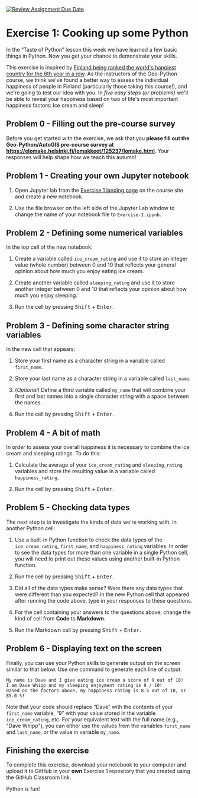 [![Review Assignment Due Date](https://classroom.github.com/assets/deadline-readme-button-22041afd0340ce965d47ae6ef1cefeee28c7c493a6346c4f15d667ab976d596c.svg)](https://classroom.github.com/a/vwOAq8qb)
# Exercise 1: Cooking up some Python

In the “Taste of Python” lesson this week we have learned a few basic things in Python. Now you get your chance to demonstrate your skills.

This exercise is inspired by [Finland being ranked the world's happiest country for the 6th year in a row](https://yle.fi/a/74-20023112). As the instructors of the Geo-Python course, we think we've found a better way to assess the individual happiness of people in Finland (particularly those taking this course!), and we're going to test our idea with you. In *five easy steps (or problems)* we'll be able to reveal your happiness based on two of life's most important happiness factors: Ice cream and sleep!

## Problem 0 - Filling out the pre-course survey

Before you get started with the exercise, we ask that you **please fill out the Geo-Python/AutoGIS pre-course survey at https://elomake.helsinki.fi/lomakkeet/125237/lomake.html**. Your responses will help shape how we teach this autumn!

## Problem 1 - Creating your own Jupyter notebook

1. Open Jupyter lab from the [Exercise 1 landing page](https://geo-python-site.readthedocs.io/en/latest/lessons/L1/exercise-1.html#part-3-cooking-up-some-python) on the course site and create a new notebook.

2. Use the file browser on the left side of the Jupyter Lab window to change the name of your notebook file to `Exercise-1.ipynb`.

## Problem 2 - Defining some numerical variables

In the top cell of the new notebook:

1. Create a variable called `ice_cream_rating` and use it to store an integer value (whole number) between 0 and 10 that reflects your general opinion about how much you enjoy eating ice cream.

2. Create another variable called `sleeping_rating` and use it to store another integer between 0 and 10 that reflects your opinion about how much you enjoy sleeping.

3. Run the cell by pressing <kbd>Shift</kbd> + <kbd>Enter</kbd>.

## Problem 3 - Defining some character string variables

In the new cell that appears:

1. Store your first name as a character string in a variable called `first_name`.

2. Store your last name as a character string in a variable called `last_name`.

3. (*Optional*) Define a third variable called `my_name` that will combine your first and last names into a single character string with a space between the names.

4. Run the cell by pressing <kbd>Shift</kbd> + <kbd>Enter</kbd>.

## Problem 4 - A bit of math

In order to assess your overall happiness it is necessary to combine the ice cream and sleeping ratings. To do this:

1. Calculate the average of your `ice_cream_rating` and `sleeping_rating` variables and store the resulting value in a variable called `happiness_rating`.

2. Run the cell by pressing <kbd>Shift</kbd> + <kbd>Enter</kbd>.

## Problem 5 - Checking data types

The next step is to investigate the kinds of data we're working with. In another Python cell:

1. Use a built-in Python function to check the data types of the `ice_cream_rating`, `first_name`, and `happiness_rating` variables. In order to see the data types for more than one variable in a single Python cell, you will need to print out these values using another built-in Python function.

2. Run the cell by pressing <kbd>Shift</kbd> + <kbd>Enter</kbd>.

3. Did all of the data types make sense? Were there any data types that were different than you expected? In the new Python cell that appeared after running the code above, type in your responses to these questions.

4. For the cell containing your answers to the questions above, change the kind of cell from **Code** to **Markdown**.

5. Run the Markdown cell by pressing <kbd>Shift</kbd> + <kbd>Enter</kbd>.

## Problem 6 - Displaying text on the screen

Finally, you can use your Python skills to generate output on the screen similar to that below. Use one command to generate each line of output.

```
My name is Dave and I give eating ice cream a score of 9 out of 10!
I am Dave Whipp and my sleeping enjoyment rating is 8 / 10!
Based on the factors above, my happiness rating is 8.5 out of 10, or 85.0 %!
```

Note that your code should replace “Dave” with the contents of your `first_name` variable, “9” with your value stored in the variable `ice_cream_rating`, etc. For your equivalent text with the full name (e.g., "Dave Whipp"), you can either use the values from the variables `first_name` and `last_name`, or the value in variable `my_name`.

## Finishing the exercise

To complete this exercise, download your notebook to your computer and upload it to GitHub in your **own** Exercise 1 repository that you created using the GitHub Classroom link.

Python is fun!
